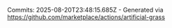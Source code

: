 Commits: 2025-08-20T23:48:15.685Z - Generated via https://github.com/marketplace/actions/artificial-grass
<br>
